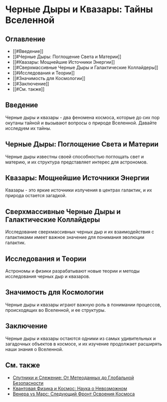 # Черные Дыры и Квазары: Тайны Вселенной

## Оглавление
- [[#Введение]]
- [[#Черные Дыры: Поглощение Света и Материи]]
- [[#Квазары: Мощнейшие Источники Энергии]]
- [[#Сверхмассивные Черные Дыры и Галактические Коллайдеры]]
- [[#Исследования и Теории]]
- [[#Значимость для Космологии]]
- [[#Заключение]]
- [[#См. также]]

## Введение
Черные дыры и квазары - два феномена космоса, которые до сих пор окутаны тайной и вызывают вопросы о природе Вселенной. Давайте исследуем их тайны.

## Черные Дыры: Поглощение Света и Материи
Черные дыры известны своей способностью поглощать свет и материю, и их структура представляет интерес для астрономов.

## Квазары: Мощнейшие Источники Энергии
Квазары - это яркие источники излучения в центрах галактик, и их природа остается загадкой.

## Сверхмассивные Черные Дыры и Галактические Коллайдеры
Исследование сверхмассивных черных дыр и их взаимодействия с галактиками имеет важное значение для понимания эволюции галактик.

## Исследования и Теории
Астрономы и физики разрабатывают новые теории и методы исследования черных дыр и квазаров.

## Значимость для Космологии
Черные дыры и квазары играют важную роль в понимании процессов, происходящих во Вселенной, и ее структуры.

## Заключение
Черные дыры и квазары остаются одними из самых удивительных и загадочных объектов в космосе, и их изучение продолжает расширять наши знания о Вселенной.

## См. также
- [Спутники и Слежение: От Метеоданных до Глобальной Безопасности](satellites-and-surveillance.md)
- [Квантовая Физика и Космос: Наука о Невозможном](quantum-physics-in-space.md)
- [Венера vs Марс: Следующий Фронт Освоения Космоса](venus-vs-mars-exploring-space.md)
